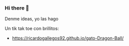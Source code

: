 ### Hi there 👋
Denme ideas, yo las hago

Un tik tak toe con brillitos:
 - https://ricardogallegos92.github.io/gato-Dragon-Ball/

<!--
**RicardoGallegos92/RicardoGallegos92** is a ✨ _special_ ✨ repository because its `README.md` (this file) appears on your GitHub profile.

Here are some ideas to get you started:

- 🔭 I’m currently working on ...
- 🌱 I’m currently learning ...
- 👯 I’m looking to collaborate on ...
- 🤔 I’m looking for help with ...
- 💬 Ask me about ...
- 📫 How to reach me: ...
- 😄 Pronouns: ...
- ⚡ Fun fact: ...
-->
